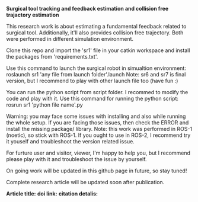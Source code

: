 **Surgical tool tracking and feedback estimation and collision free trajactory estimation**

This research work is about estimating a fundamental feedback related to surgical tool.
Additionally, it'll also provides collision free trajectory.
Both were performed in different simulation environment.

Clone this repo and import the 'sr1' file in your catkin workspace and install the packages from 'requirements.txt'.

Use this command to launch the surgical robot in simualtion environment: roslaunch sr1 'any file from launch folder'.launch
Note: sr6 and sr7 is final version, but I recommend to play with other launch file too (have fun :)

You can run the python script from script folder.
I recommed to modify the code and play with it.
Use this command for running the python script: rosrun sr1 'python file name'.py

Warning: you may face some issues with installing and also while running the whole setup.
If you are facing those issues, then check the ERROR and install the missing package/ library.
Note: this work was performed in ROS-1 (noetic), so stick with ROS-1.
If you ought to use in ROS-2, I recommend try it youself and troubleshoot the version related issue.

For furture user and visitor, viewer,
I'm happy to help you, but I recommend please play with it and troubleshoot the issue by yourself.

On going work will be updated in this github page in future, so stay tuned! 

Complete research article will be updated soon after publication.

**Article title:**
**doi link:**
**citation detalis:**
